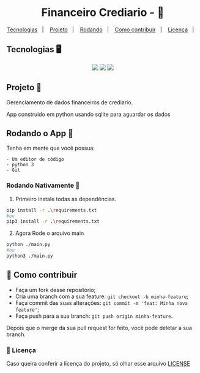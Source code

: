 <h1 align="center">
    Financeiro Crediario - 🏪
</h1>

<p align="center">
  <a href="#tecnologias">Tecnologias</a>&nbsp;&nbsp;&nbsp;|&nbsp;&nbsp;&nbsp;
  <a href="#projeto">Projeto</a>&nbsp;&nbsp;&nbsp;|&nbsp;&nbsp;&nbsp;
  <a href="#rodando">Rodando</a>&nbsp;&nbsp;&nbsp;|&nbsp;&nbsp;&nbsp;
  <a href="#como-contribuir">Como contribuir</a>&nbsp;&nbsp;&nbsp;|&nbsp;&nbsp;&nbsp;
  <a href="#license">Licença</a>&nbsp;&nbsp;&nbsp;|&nbsp;&nbsp;&nbsp;
</p>

<a id="tecnologias"></a>

## Tecnologias 🖥️

<div align="center">
    <img src="https://img.shields.io/badge/python-3670A0?style=for-the-badge&logo=python&logoColor=ffdd54">
    <img src="https://img.shields.io/badge/sqlite-%2307405e.svg?style=for-the-badge&logo=sqlite&logoColor=white">
    <img src="https://img.shields.io/badge/Visual%20Studio%20Code-0078d7.svg?style=for-the-badge&logo=visual-studio-code&logoColor=white">
</div>

<a id="projeto"></a>

## Projeto 📕

Gerenciamento de dados financeiros de crediario.

App construido em python usando sqlite para aguardar os dados

<a id="rodando"></a>

## Rodando o App 🚀

Tenha em mente que você possua:

    - Um editor de código
    - python 3
	- Git

### Rodando Nativamente 🌅

1. Primeiro instale todas as dependências.

```bash
pip install -r .\requirements.txt
#ou
pip3 install -r .\requirements.txt
```

2. Agora Rode o arquivo main
```bash
python ./main.py
#ou
python3 ./main.py
```

<a id="como-contribuir"></a>

## 🤔 Como contribuir

- Faça um fork desse repositório;
- Cria uma branch com a sua feature: `git checkout -b minha-feature`;
- Faça commit das suas alterações: `git commit -m 'feat: Minha nova feature'`;
- Faça push para a sua branch: `git push origin minha-feature`.

Depois que o merge da sua pull request for feito, você pode deletar a sua branch.

<a id="license"></a>

### 🔖 Licença

Caso queira conferir a licença do projeto, só olhar esse arquivo [LICENSE](./LICENSE)
